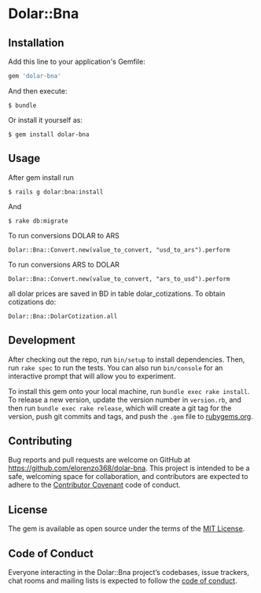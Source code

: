 # Dolar::Bna


## Installation

Add this line to your application's Gemfile:

```ruby
gem 'dolar-bna'
```

And then execute:

    $ bundle

Or install it yourself as:

    $ gem install dolar-bna

## Usage

After gem install run

    $ rails g dolar:bna:install

And

    $ rake db:migrate

To run conversions DOLAR to ARS

    Dolar::Bna::Convert.new(value_to_convert, "usd_to_ars").perform

To run conversions ARS to DOLAR

    Dolar::Bna::Convert.new(value_to_convert, "ars_to_usd").perform

all dolar prices are saved in BD in table dolar_cotizations. To obtain cotizations do:

    Dolar::Bna::DolarCotization.all


## Development

After checking out the repo, run `bin/setup` to install dependencies. Then, run `rake spec` to run the tests. You can also run `bin/console` for an interactive prompt that will allow you to experiment.

To install this gem onto your local machine, run `bundle exec rake install`. To release a new version, update the version number in `version.rb`, and then run `bundle exec rake release`, which will create a git tag for the version, push git commits and tags, and push the `.gem` file to [rubygems.org](https://rubygems.org).

## Contributing

Bug reports and pull requests are welcome on GitHub at https://github.com/elorenzo368/dolar-bna. This project is intended to be a safe, welcoming space for collaboration, and contributors are expected to adhere to the [Contributor Covenant](http://contributor-covenant.org) code of conduct.

## License

The gem is available as open source under the terms of the [MIT License](https://opensource.org/licenses/MIT).

## Code of Conduct

Everyone interacting in the Dolar::Bna project’s codebases, issue trackers, chat rooms and mailing lists is expected to follow the [code of conduct](https://github.com/[USERNAME]/dolar-bna/blob/master/CODE_OF_CONDUCT.md).
